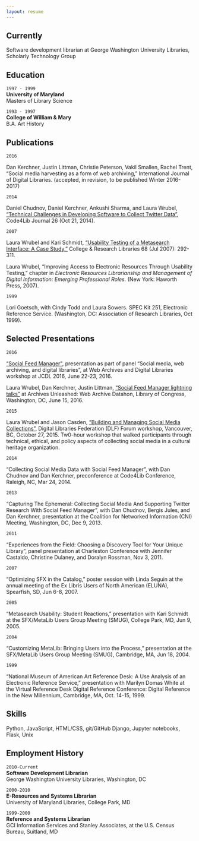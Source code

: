 ```yaml
---
layout: resume
---
```

## Currently

Software development librarian at George Washington University Libraries, Scholarly Technology Group


## Education
`1997 - 1999`  
__University of Maryland__  
Masters of Library Science


`1993 - 1997`  
__College of William & Mary__  
B.A. Art History


## Publications

`2016` 

Dan Kerchner, Justin Littman, Christie Peterson, Vakil Smallen, Rachel Trent,  “Social media harvesting as a form of web archiving,” International Journal of Digital Libraries.  (accepted, in revision, to be published Winter 2016-2017)  


`2014`  

Daniel Chudnov, Daniel Kerchner, Ankushi Sharma, and Laura Wrubel, [“Technical Challenges in Developing Software to Collect Twitter Data”](http://journal.code4lib.org/articles/10097), Code4Lib Journal 26 (Oct 21, 2014).


`2007`  

Laura Wrubel and Kari Schmidt, [“Usability Testing of a Metasearch Interface: A Case Study,”](http://crl.acrl.org/content/68/4/292.full.pdf+html) College & Research Libraries 68 (Jul 2007): 292-311.


Laura Wrubel, “Improving Access to Electronic Resources Through Usability Testing,” chapter in *Electronic Resources Librarianship and Management of Digital Information: Emerging Professional Roles.* (New York: Haworth Press, 2007). 


`1999`

Lori Goetsch, with Cindy Todd and Laura Sowers. SPEC Kit 251, Electronic Reference Service. (Washington, DC: Association of Research Libraries, Oct 1999).


## Selected Presentations


`2016`

[“Social Feed Manager"](http://www.slideshare.net/lwrubel/social-feed-manager), presentation as part of panel “Social media, web archiving, and digital libraries”, at Web Archives and Digital Libraries workshop at JCDL 2016, June 22-23, 2016.  


Laura Wrubel, Dan Kerchner, Justin Littman, [“Social Feed Manager lightning talks”](https://docs.google.com/presentation/d/14LiqnLAKAI6H9t8gttIIzO0KnnFCTSrONML-ZEmuXDc/) at Archives Unleashed: Web Archive Datahon, Library of Congress, Washington, DC, June 15, 2016. 


`2015`

Laura Wrubel and Jason Casden, [“Building and Managing Social Media Collections”](http://www.slideshare.net/casden/building-and-managing-social-media-collections), Digital Libraries Federation (DLF) Forum workshop, Vancouver, BC, October 27, 2015. Tw0-hour workshop that walked participants through technical, ethical, and policy aspects of collecting social media in a cultural heritage organization.


`2014`

“Collecting Social Media Data with Social Feed Manager”, with Dan Chudnov and Dan Kerchner, preconference at Code4Lib Conference, Raleigh, NC, Mar 24, 2014.



`2013`

“Capturing The Ephemeral: Collecting Social Media And Supporting Twitter Research With Social Feed Manager”, with Dan Chudnov, Bergis Jules, and Dan Kerchner, presentation at the Coalition for Networked Information (CNI) Meeting, Washington, DC, Dec 9, 2013.



`2011`

“Experiences from the Field: Choosing a Discovery Tool for Your Unique Library”, panel presentation at Charleston Conference with Jennifer Castaldo, Christine Dulaney, and Doralyn Rossman, Nov 3, 2011.



`2007`

 “Optimizing SFX in the Catalog,” poster session with Linda Seguin at the annual meeting of the Ex Libris Users of North American (ELUNA), Spearfish, SD, Jun 6-8, 2007. 


`2005`

 “Metasearch Usability: Student Reactions,” presentation with Kari Schmidt at the SFX/MetaLib Users Group Meeting (SMUG), College Park, MD, Jun 9, 2005. 


`2004`

 “Customizing MetaLib: Bringing Users into the Process,” presentation at the SFX/MetaLib Users Group Meeting (SMUG), Cambridge, MA, Jun 18, 2004.


`1999`  

“National Museum of American Art Reference Desk: A Use Analysis of an Electronic Reference Service,” presentation with Marilyn Domas White at the Virtual Reference Desk Digital Reference Conference: Digital Reference in the New Millennium, Cambridge, MA, Oct. 14-15, 1999.


## Skills

Python, JavaScript, HTML/CSS, git/GitHub
Django, Jupyter notebooks, Flask, Unix


## Employment History

`2010-Current`  
__Software Development Librarian__  
George Washington University Libraries, Washington, DC


`2000-2010`  
__E-Resources and Systems Librarian__  
University of Maryland Libraries, College Park, MD


`1999-2000`  
__Reference and Systems Librarian__  
GCI Information Services and Stanley Associates, at the U.S. Census Bureau, Suitland, MD



<!-- ### Footer

Last updated: November 2016 -->


